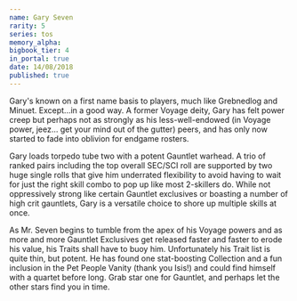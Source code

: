 ```yaml
---
name: Gary Seven
rarity: 5
series: tos
memory_alpha:
bigbook_tier: 4
in_portal: true
date: 14/08/2018
published: true
---
```


Gary's known on a first name basis to players, much like Grebnedlog and Minuet. Except...in a good way. A former Voyage deity, Gary has felt power creep but perhaps not as strongly as his less-well-endowed (in Voyage power, jeez… get your mind out of the gutter) peers, and has only now started to fade into oblivion for endgame rosters.  

Gary loads torpedo tube two with a potent Gauntlet warhead. A trio of ranked pairs including the top overall SEC/SCI roll are supported by two huge single rolls that give him underrated flexibility to avoid having to wait for just the right skill combo to pop up like most 2-skillers do. While not oppressively strong like certain Gauntlet exclusives or boasting a number of high crit gauntlets, Gary is a versatile choice to shore up multiple skills at once. 

As Mr. Seven begins to tumble from the apex of his Voyage powers and as more and more Gauntlet Exclusives get released faster and faster to erode his value, his Traits shall have to buoy him. Unfortunately his Trait list is quite thin, but potent. He has found one stat-boosting Collection and a fun inclusion in the Pet People Vanity (thank you Isis!) and could find himself with a quartet before long. Grab star one for Gauntlet, and perhaps let the other stars find you in time.
